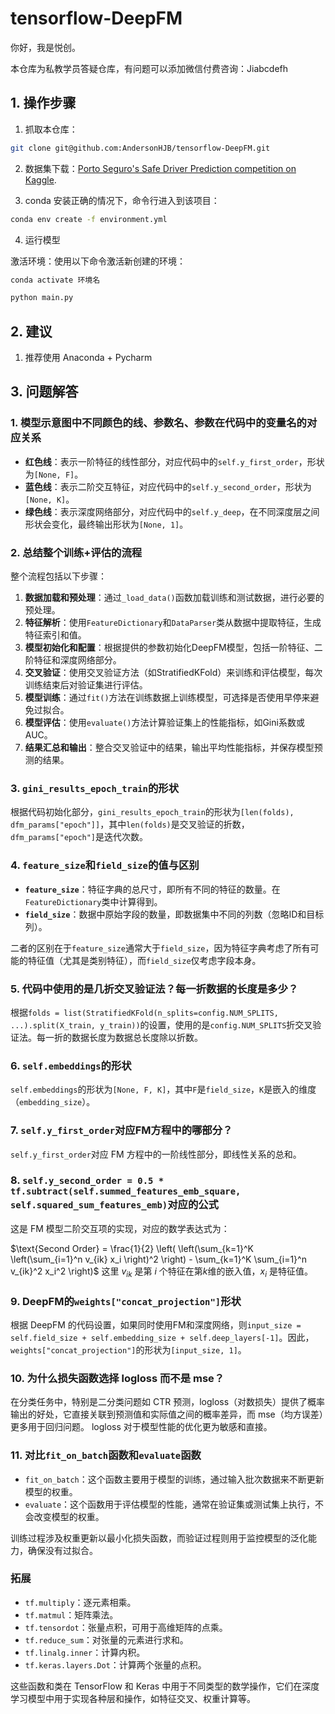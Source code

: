 # tensorflow-DeepFM

你好，我是悦创。

本仓库为私教学员答疑仓库，有问题可以添加微信付费咨询：Jiabcdefh

## 1. 操作步骤

1. 抓取本仓库：

```bash
git clone git@github.com:AndersonHJB/tensorflow-DeepFM.git
```

2. 数据集下载：[Porto Seguro's Safe Driver Prediction competition on Kaggle](https://www.kaggle.com/c/porto-seguro-safe-driver-prediction).

3. conda 安装正确的情况下，命令行进入到该项目：

```bash
conda env create -f environment.yml
```

4. 运行模型

激活环境：使用以下命令激活新创建的环境：

```bash
conda activate 环境名
```

```bash
python main.py
```

## 2. 建议

1. 推荐使用 Anaconda + Pycharm


## 3. 问题解答

### 1. 模型示意图中不同颜色的线、参数名、参数在代码中的变量名的对应关系

- **红色线**：表示一阶特征的线性部分，对应代码中的`self.y_first_order`，形状为`[None, F]`。
- **蓝色线**：表示二阶交互特征，对应代码中的`self.y_second_order`，形状为`[None, K]`。
- **绿色线**：表示深度网络部分，对应代码中的`self.y_deep`，在不同深度层之间形状会变化，最终输出形状为`[None, 1]`。

### 2. 总结整个训练+评估的流程

整个流程包括以下步骤：

1. **数据加载和预处理**：通过`_load_data()`函数加载训练和测试数据，进行必要的预处理。
2. **特征解析**：使用`FeatureDictionary`和`DataParser`类从数据中提取特征，生成特征索引和值。
3. **模型初始化和配置**：根据提供的参数初始化DeepFM模型，包括一阶特征、二阶特征和深度网络部分。
4. **交叉验证**：使用交叉验证方法（如StratifiedKFold）来训练和评估模型，每次训练结束后对验证集进行评估。
5. **模型训练**：通过`fit()`方法在训练数据上训练模型，可选择是否使用早停来避免过拟合。
6. **模型评估**：使用`evaluate()`方法计算验证集上的性能指标，如Gini系数或AUC。
7. **结果汇总和输出**：整合交叉验证中的结果，输出平均性能指标，并保存模型预测的结果。

### 3. `gini_results_epoch_train`的形状

根据代码初始化部分，`gini_results_epoch_train`的形状为`[len(folds), dfm_params["epoch"]]`，其中`len(folds)`是交叉验证的折数，`dfm_params["epoch"]`是迭代次数。

### 4. `feature_size`和`field_size`的值与区别

- **`feature_size`**：特征字典的总尺寸，即所有不同的特征的数量。在`FeatureDictionary`类中计算得到。
- **`field_size`**：数据中原始字段的数量，即数据集中不同的列数（忽略ID和目标列）。

二者的区别在于`feature_size`通常大于`field_size`，因为特征字典考虑了所有可能的特征值（尤其是类别特征），而`field_size`仅考虑字段本身。

### 5. 代码中使用的是几折交叉验证法？每一折数据的长度是多少？
根据`folds = list(StratifiedKFold(n_splits=config.NUM_SPLITS, ...).split(X_train, y_train))`的设置，使用的是`config.NUM_SPLITS`折交叉验证法。每一折的数据长度为数据总长度除以折数。

### 6. `self.embeddings`的形状

`self.embeddings`的形状为`[None, F, K]`，其中`F`是`field_size`，`K`是嵌入的维度（`embedding_size`）。

### 7. `self.y_first_order`对应FM方程中的哪部分？

`self.y_first_order`对应 FM 方程中的一阶线性部分，即线性关系的总和。

### 8. `self.y_second_order = 0.5 * tf.subtract(self.summed_features_emb_square, self.squared_sum_features_emb)`对应的公式

这是 FM 模型二阶交互项的实现，对应的数学表达式为：

$\text{Second Order} = \frac{1}{2} \left( \left(\sum_{k=1}^K \left(\sum_{i=1}^n v_{ik} x_i \right)^2 \right) - \sum_{k=1}^K \sum_{i=1}^n v_{ik}^2 x_i^2 \right)$
这里 $v_{ik}$ 是第 $i$ 个特征在第$k$维的嵌入值，$x_i$ 是特征值。

### 9. DeepFM的`weights["concat_projection"]`形状

根据 DeepFM 的代码设置，如果同时使用FM和深度网络，则`input_size = self.field_size + self.embedding_size + self.deep_layers[-1]`。因此，`weights["concat_projection"]`的形状为`[input_size, 1]`。

### 10. 为什么损失函数选择 logloss 而不是 mse？

在分类任务中，特别是二分类问题如 CTR 预测，logloss（对数损失）提供了概率输出的好处，它直接关联到预测值和实际值之间的概率差异，而 mse（均方误差）更多用于回归问题。 logloss 对于模型性能的优化更为敏感和直接。

### 11. 对比`fit_on_batch`函数和`evaluate`函数

- `fit_on_batch`：这个函数主要用于模型的训练，通过输入批次数据来不断更新模型的权重。
- `evaluate`：这个函数用于评估模型的性能，通常在验证集或测试集上执行，不会改变模型的权重。

训练过程涉及权重更新以最小化损失函数，而验证过程则用于监控模型的泛化能力，确保没有过拟合。

### 拓展

- `tf.multiply`：逐元素相乘。
- `tf.matmul`：矩阵乘法。
- `tf.tensordot`：张量点积，可用于高维矩阵的点乘。
- `tf.reduce_sum`：对张量的元素进行求和。
- `tf.linalg.inner`：计算内积。
- `tf.keras.layers.Dot`：计算两个张量的点积。

这些函数和类在 TensorFlow 和 Keras 中用于不同类型的数学操作，它们在深度学习模型中用于实现各种层和操作，如特征交叉、权重计算等。
